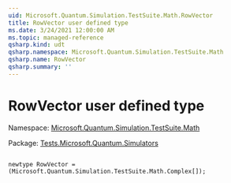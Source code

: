 ```yaml
---
uid: Microsoft.Quantum.Simulation.TestSuite.Math.RowVector
title: RowVector user defined type
ms.date: 3/24/2021 12:00:00 AM
ms.topic: managed-reference
qsharp.kind: udt
qsharp.namespace: Microsoft.Quantum.Simulation.TestSuite.Math
qsharp.name: RowVector
qsharp.summary: ''
---
```


# RowVector user defined type

Namespace: [Microsoft.Quantum.Simulation.TestSuite.Math](xref:Microsoft.Quantum.Simulation.TestSuite.Math)

Package: [Tests.Microsoft.Quantum.Simulators](https://nuget.org/packages/Tests.Microsoft.Quantum.Simulators)




```qsharp

newtype RowVector = (Microsoft.Quantum.Simulation.TestSuite.Math.Complex[]);
```

